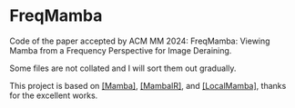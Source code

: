  # FreqMamba
 Code of the paper accepted by ACM MM 2024: FreqMamba: Viewing Mamba from a Frequency Perspective for Image Deraining.

 Some files are not collated and I will sort them out gradually.

 This project is based on [[Mamba]](https://github.com/state-spaces/mamba), [[MambaIR]](https://github.com/csguoh/MambaIR), and [[LocalMamba]](https://github.com/hunto/LocalMamba), thanks for the excellent works.

